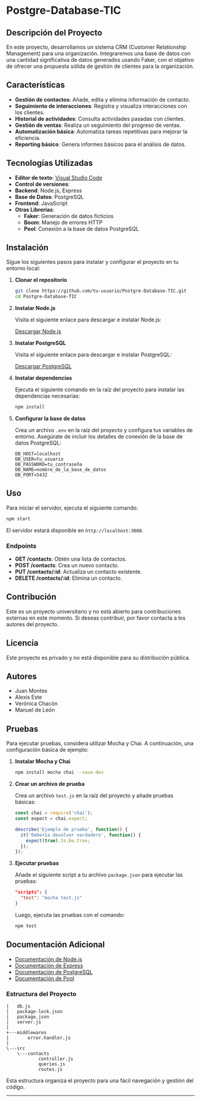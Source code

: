 
# Postgre-Database-TIC

## Descripción del Proyecto

En este proyecto, desarrollamos un sistema CRM (Customer Relationship Management) para una organización. Integraremos una base de datos con una cantidad significativa de datos generados usando Faker, con el objetivo de ofrecer una propuesta sólida de gestión de clientes para la organización.

## Características

- **Gestión de contactos**: Añade, edita y elimina información de contacto.
- **Seguimiento de interacciones**: Registra y visualiza interacciones con los clientes.
- **Historial de actividades**: Consulta actividades pasadas con clientes.
- **Gestión de ventas**: Realiza un seguimiento del progreso de ventas.
- **Automatización básica**: Automatiza tareas repetitivas para mejorar la eficiencia.
- **Reporting básico**: Genera informes básicos para el análisis de datos.

## Tecnologías Utilizadas

- **Editor de texto**: [Visual Studio Code](https://code.visualstudio.com/)
- **Control de versiones**:
- **Backend**: Node.js, Express
- **Base de Datos**: PostgreSQL
- **Frontend**: JavaScript
- **Otras Librerías**: 
  - **Faker**: Generación de datos ficticios
  - **Boom**: Manejo de errores HTTP
  - **Pool**: Conexión a la base de datos PostgreSQL

## Instalación

Sigue los siguientes pasos para instalar y configurar el proyecto en tu entorno local:

1. **Clonar el repositorio**

   ```bash
   git clone https://github.com/tu-usuario/Postgre-Database-TIC.git
   cd Postgre-Database-TIC
   ```

2. **Instalar Node.js**

   Visita el siguiente enlace para descargar e instalar Node.js:

   [Descargar Node.js](https://nodejs.org/)

3. **Instalar PostgreSQL**

   Visita el siguiente enlace para descargar e instalar PostgreSQL:

   [Descargar PostgreSQL](https://www.postgresql.org/download/)

4. **Instalar dependencias**

   Ejecuta el siguiente comando en la raíz del proyecto para instalar las dependencias necesarias:

   ```bash
   npm install
   ```

5. **Configurar la base de datos**

   Crea un archivo `.env` en la raíz del proyecto y configura tus variables de entorno. Asegúrate de incluir los detalles de conexión de la base de datos PostgreSQL:

   ```plaintext
   DB_HOST=localhost
   DB_USER=tu_usuario
   DB_PASSWORD=tu_contraseña
   DB_NAME=nombre_de_la_base_de_datos
   DB_PORT=5432
   ```

## Uso

Para iniciar el servidor, ejecuta el siguiente comando:

```bash
npm start
```

El servidor estará disponible en `http://localhost:3000`.

### Endpoints

- **GET /contacts**: Obtén una lista de contactos.
- **POST /contacts**: Crea un nuevo contacto.
- **PUT /contacts/:id**: Actualiza un contacto existente.
- **DELETE /contacts/:id**: Elimina un contacto.

## Contribución

Este es un proyecto universitario y no está abierto para contribuciones externas en este momento. Si deseas contribuir, por favor contacta a los autores del proyecto.

## Licencia

Este proyecto es privado y no está disponible para su distribución pública.

## Autores

- Juan Montes
- Alexis Este
- Verónica Chacón
- Manuel de León

## Pruebas

Para ejecutar pruebas, considera utilizar Mocha y Chai. A continuación, una configuración básica de ejemplo:

1. **Instalar Mocha y Chai**

   ```bash
   npm install mocha chai --save-dev
   ```

2. **Crear un archivo de prueba**

   Crea un archivo `test.js` en la raíz del proyecto y añade pruebas básicas:

   ```javascript
   const chai = require('chai');
   const expect = chai.expect;

   describe('Ejemplo de prueba', function() {
     it('Debería devolver verdadero', function() {
       expect(true).to.be.true;
     });
   });
   ```

3. **Ejecutar pruebas**

   Añade el siguiente script a tu archivo `package.json` para ejecutar las pruebas:

   ```json
   "scripts": {
     "test": "mocha test.js"
   }
   ```

   Luego, ejecuta las pruebas con el comando:

   ```bash
   npm test
   ```

## Documentación Adicional

- [Documentación de Node.js](https://nodejs.org/en/docs/)
- [Documentación de Express](https://expressjs.com/en/4x/api.html)
- [Documentación de PostgreSQL](https://www.postgresql.org/docs/)
- [Documentación de Pool](https://node-postgres.com/features/pooling)

### Estructura del Proyecto

```
|   db.js
|   package-lock.json
|   package.json
|   server.js
|
+---middlewares
|       error.handler.js       
|
\---src
    \---contacts
            controller.js
            queries.js
            routes.js
```

Esta estructura organiza el proyecto para una fácil navegación y gestión del código.

---

